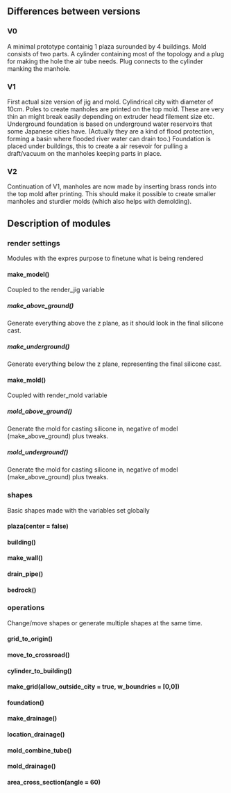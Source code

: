 
## Differences between versions

### V0
A minimal prototype containig 1 plaza surounded by 4 buildings. Mold consists of two parts. 
A cylinder containing most of the topology and a plug for making the hole the air tube needs.
Plug connects to the cylinder manking the manhole.

### V1
First actual size version of jig and mold. Cylindrical city with diameter of 10cm. Poles to create manholes are printed on the top mold. These are very thin an might break easily depending on extruder head filement size etc.
Underground foundation is based on underground water reservoirs that some Japanese cities have. (Actually they are a kind of flood protection, forming a basin where flooded river water can drain too.) Foundation is placed under buildings, this to create a air resevoir for pulling a draft/vacuum on the manholes keeping parts in place.

### V2
Continuation of V1, manholes are now made by inserting brass ronds into the top mold after printing.
This should make it possible to create smaller manholes and sturdier molds (which also helps with demolding).

## Description of modules

### render settings
Modules with the expres purpose to finetune what is being rendered
#### make\_model() 
Coupled to the render\_jig variable
##### make\_above\_ground()
Generate everything above the z plane, as it should look in the final silicone cast. 
##### make\_underground() 
Generate everything below the z plane, representing the final silicone cast.

#### make\_mold()
Coupled with render\_mold variable
##### mold\_above\_ground()
Generate the mold for casting silicone in, negative of model (make\_above\_ground) plus tweaks.
##### mold\_underground() 
Generate the mold for casting silicone in, negative of model (make\_above\_ground) plus tweaks.

### shapes
Basic shapes made with the variables set globally
#### plaza(center = false) 
#### building() 
#### make\_wall() 
#### drain\_pipe() 
#### bedrock() 

### operations
Change/move shapes or generate multiple shapes at the same time.
#### grid\_to\_origin() 
#### move\_to\_crossroad() 
#### cylinder\_to\_building() 
#### make\_grid(allow\_outside\_city = true, w\_boundries = [0,0]) 
#### foundation() 
#### make\_drainage() 
#### location\_drainage() 
#### mold\_combine\_tube() 
#### mold\_drainage() 
#### area\_cross\_section(angle = 60) 
